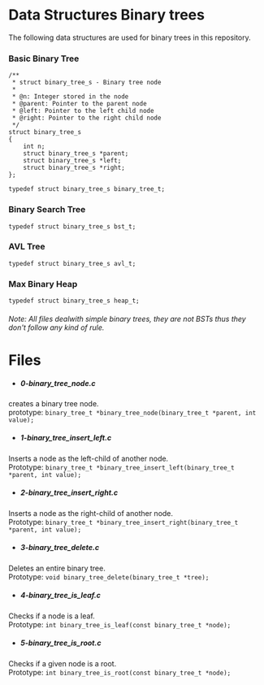 # Data Structures Binary trees
The following data structures are used for binary trees in this repository.
### Basic Binary Tree
```
/**
 * struct binary_tree_s - Binary tree node
 *
 * @n: Integer stored in the node
 * @parent: Pointer to the parent node
 * @left: Pointer to the left child node
 * @right: Pointer to the right child node
 */
struct binary_tree_s
{
    int n;
    struct binary_tree_s *parent;
    struct binary_tree_s *left;
    struct binary_tree_s *right;
};

typedef struct binary_tree_s binary_tree_t;
```

### Binary Search Tree
``` typedef struct binary_tree_s bst_t; ```

### AVL Tree
``` typedef struct binary_tree_s avl_t; ```

### Max Binary Heap
``` typedef struct binary_tree_s heap_t; ```

###### Note: All files dealwith simple binary trees, they are not BSTs thus they don't follow any kind of rule.


# Files

- ##### 0-binary_tree_node.c
creates a binary tree node. <br>
prototype: `binary_tree_t *binary_tree_node(binary_tree_t *parent, int value);`

- ##### 1-binary_tree_insert_left.c
Inserts a node as the left-child of another node.<br>
Prototype: `binary_tree_t *binary_tree_insert_left(binary_tree_t *parent, int value);`

- ##### 2-binary_tree_insert_right.c
Inserts a node as the right-child of another node. <br>
Prototype: `binary_tree_t *binary_tree_insert_right(binary_tree_t *parent, int value);`

- ##### 3-binary_tree_delete.c
Deletes an entire binary tree. <br>
Prototype: `void binary_tree_delete(binary_tree_t *tree);`

- ##### 4-binary_tree_is_leaf.c
Checks if a node is a leaf. <br>
Prototype: `int binary_tree_is_leaf(const binary_tree_t *node);`

- ##### 5-binary_tree_is_root.c
Checks if a given node is a root.<br>
Prototype: `int binary_tree_is_root(const binary_tree_t *node);`
